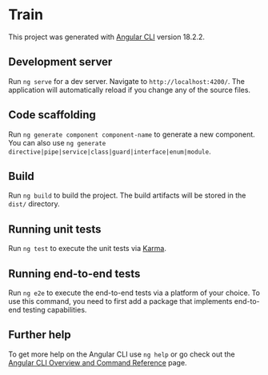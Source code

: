# Train

This project was generated with [Angular CLI](https://github.com/angular/angular-cli) version 18.2.2.

## Development server

Run `ng serve` for a dev server. Navigate to `http://localhost:4200/`. The application will automatically reload if you change any of the source files.

## Code scaffolding

Run `ng generate component component-name` to generate a new component. You can also use `ng generate directive|pipe|service|class|guard|interface|enum|module`.

## Build

Run `ng build` to build the project. The build artifacts will be stored in the `dist/` directory.

## Running unit tests

Run `ng test` to execute the unit tests via [Karma](https://karma-runner.github.io).

## Running end-to-end tests

Run `ng e2e` to execute the end-to-end tests via a platform of your choice. To use this command, you need to first add a package that implements end-to-end testing capabilities.

## Further help

To get more help on the Angular CLI use `ng help` or go check out the [Angular CLI Overview and Command Reference](https://angular.dev/tools/cli) page.

<!--
#New project angular
ng new 'project_name'

#New project angular and config cli version
npx -p @angular/cli@'version_number' ng new 'project_name'

#Generate module and routing
ng g m 'module_name' --routing

#Generate component
ng g c 'component_name'

#Generate service
ng g s 'service_name'

#Generate model
ng generate interface 'model_name' --type=model

#Run project
ng serve / ng s
-->